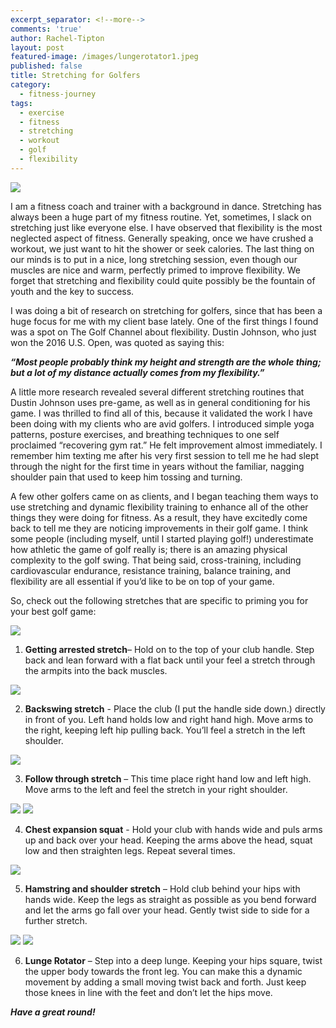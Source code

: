 ```yaml
---
excerpt_separator: <!--more-->
comments: 'true'
author: Rachel-Tipton
layout: post
featured-image: /images/lungerotator1.jpeg
published: false
title: Stretching for Golfers
category:
  - fitness-journey
tags:
  - exercise
  - fitness
  - stretching
  - workout
  - golf
  - flexibility
---
```


<div class="featured">
     <a href="{{ page.url }}">
     <img src="{{site.url}}/images/lungerotator1.jpeg" />
     </a>
     </div>
     
I am a fitness coach and trainer with a background in dance. Stretching has always been a huge part of my fitness routine. Yet, sometimes, I slack on stretching just like everyone else. I have observed that flexibility is the most neglected aspect of fitness. Generally speaking, once we have crushed a workout, we just want to hit the shower or seek calories. The last thing on our minds is to put in a nice, long stretching session, even though our muscles are nice and warm, perfectly primed to improve flexibility. We forget that stretching and flexibility could quite possibly be the fountain of youth and the key to success.

I was doing a bit of research on stretching for golfers, since that has been a huge focus for me with my client base lately. One of the first things I found was a spot on The Golf Channel about flexibility. Dustin Johnson, who just won the 2016 U.S. Open, was quoted as saying this: 

_**“Most people probably think my height and strength are the whole thing; but a lot of my distance actually comes from my flexibility.”**_

A little more research revealed several different stretching routines that Dustin Johnson uses pre-game, as well as in general conditioning for his game. I was thrilled to find all of this, because it validated the work I have been doing with my clients who are avid golfers. I introduced simple yoga patterns, posture exercises, and breathing techniques to one self proclaimed “recovering gym rat.” He felt improvement almost immediately. I remember him texting me after his very first session to tell me he had slept through the night for the first time in years without the familiar, nagging shoulder pain that used to keep him tossing and turning. 

A few other golfers came on as clients, and I began teaching them ways to use stretching and dynamic flexibility training to enhance all of the other things they were doing for fitness. As a result, they have excitedly come back to tell me they are noticing improvements in their golf game. I think some people (including myself, until I started playing golf!) underestimate how athletic the game of golf really is; there is an amazing physical complexity to the golf swing. That being said, cross-training, including cardiovascular endurance, resistance training, balance training, and flexibility are all essential if you’d like to be on top of your game. 

So, check out the following stretches that are specific to priming you for your best golf game:

<img class="left" width="" height="" src="{{site.baseurl}}/images/gettingarrested.jpeg" />

1)	**Getting arrested stretch**– Hold on to the top of your club handle. Step back and lean forward with a flat back until your feel a stretch through the armpits into the back muscles. 


<img class="right" width="" height="" src="{{site.baseurl}}/images/backswing.jpeg" />

2)	**Backswing stretch** - Place the club (I put the handle side down.) directly in front of you. Left hand holds low and right hand high. Move arms to the right, keeping left hip pulling back. You’ll feel a stretch in the left shoulder.


<img class="left" width="" height="" src="{{site.baseurl}}/images/followthrough.jpeg" />

3)	**Follow through stretch** – This time place right hand low and left high. Move arms to the left and feel the stretch in your right shoulder.

<img class="left" width="" height="" src="{{site.baseurl}}/images/squat2.jpeg" />

<img class="left" width="" height="" src="{{site.baseurl}}/images/squat1.jpeg" />

4)	**Chest expansion squat** - Hold your club with hands wide and puls arms up and back over your head. Keeping the arms above the head, squat low and then straighten legs. Repeat several times.


<img class="right" width="" height="" src="{{site.baseurl}}/images/hamstringshoulder.jpeg" />

5)	**Hamstring and shoulder stretch** – Hold club behind your hips with hands wide. Keep the legs as straight as possible as you bend forward and let the arms go fall over your head.  Gently twist side to side for a further stretch.

<img class="left" width="" height="" src="{{site.baseurl}}/images/lunge1.jpeg" />

<img class="left" width="" height="" src="{{site.baseurl}}/images/lunge2.jpeg" />

6)	**Lunge Rotator** – Step into a deep lunge. Keeping your hips square, twist the upper body towards the front leg. You can make this a dynamic movement by adding a small moving twist back and forth. Just keep those knees in line with the feet and don’t let the hips move.

_**Have a great round!**_

     